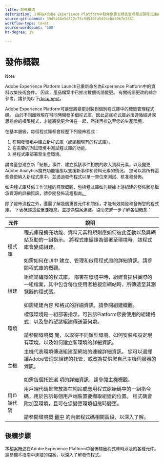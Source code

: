 ```yaml
---
title: 發佈概述
description: 了解在Adobe Experience Platform中發佈變更至標籤管理程式碼程式庫的程式。
source-git-commit: 39d9468e5d512c75c9d540fa5d2bcba4967e2881
workflow-type: tm+mt
source-wordcount: '608'
ht-degree: 1%

---
```


# 發佈概觀

>[!NOTE]
>
>Adobe Experience Platform Launch已重新命名為Experience Platform中的資料收集技術套件。 因此，產品檔案中已推出數個術語變更。 有關術語更改的綜合參考，請參閱以下[document](../../term-updates.md)。

Adobe Experience Platform可讓您將變更封裝到個別程式庫中的標籤管理程式碼。 由於不同團隊現在可同時開發多個程式庫，因此這些程式庫必須遵循經過深思熟慮的權限程式，才能將變更合併在一起，然後再推送至您的生產環境。

在基本層級，每個程式庫都會經歷下列發佈程式：

1. 在開發環境中建立新程式庫（或編輯現有的程式庫）。
1. 在需要的測試環境中測試程式庫的功能。
1. 將程式庫部署至生產環境。

請考量您建立新「結帳」事件、建立與該事件相關的收入資料元素，以及變更Adobe Analytics擴充功能組態以支援新事件和資料元素的情況。 您可以將所有這些變更納入新程式庫中，並透過發佈程式以單一單位來測試、核准和發佈。

如需程式庫發佈工作流程的高階概觀，包括程式庫如何根據上游組建的發佈狀態繼承資源的詳細資訊，請參閱發佈流程指南[。](./publishing-flow.md)

除了發佈流程之外，還需了解幾個重要元件和關係，才能有效開發和發佈您的程式庫。 下表概述這些重要概念，並提供檔案連結，協助您進一步了解各個概念：

| 元件 | 說明 |
| --- | --- |
| 程式庫 | 程式庫是擴充功能、資料元素和規則應如何彼此互動以及與網站互動的一組指示。 將程式庫編譯為部署至環境時，該程式庫會變成組建。<br><br>如需如何在UI中 [](./libraries.md) 建立、管理和啟用程式庫的詳細資訊，請參閱程式庫的概觀。 |
| 組建 | 組建是編譯的程式庫。 部署在環境中時，組建會提供實際的一組檔案，其中包含每位使用者檢視您網站時，所傳遞至其瀏覽器的程式碼。<br><br>如需組建內容 [](./builds.md) 和格式的詳細資訊，請參閱組建概觀。 |
| 環境 | 標籤環境是一組部署指示，可告訴Platform您要使用的組建格式，以及您希望該組建傳送至何處。<br><br>請參閱環境概 [](./environments.md) 覽，以取得不同類型環境、如何安裝和設定現有環境，以及如何建立新環境的詳細資訊。 |
| 主機 | 主機代表環境傳送組建至網站的連線詳細資訊。 您可以選擇讓Adobe管理您組建的托管，或改為提供您自己主機伺服器的資訊。<br><br>如需每個托管選 [](./hosts/hosts-overview.md) 項的詳細資訊，請參閱主機概觀。 |
| 用戶端代碼 | 用戶端代碼是您放置在網站或應用程式原始碼中的一組指令碼，用於告訴每個用戶端裝置要擷取組建的位置。 程式碼會附加至環境，且可在您變更環境組態時變更。<br><br>請參閱環境概 [觀中](./environments.md#embed-code) 的內嵌程式碼相關區段，以深入了解。 |

## 後續步驟

本檔案概述在Adobe Experience Platform中發佈標籤程式庫時涉及的各種元件。 請參閱本指南中連結的檔案，以深入了解發佈程式。

